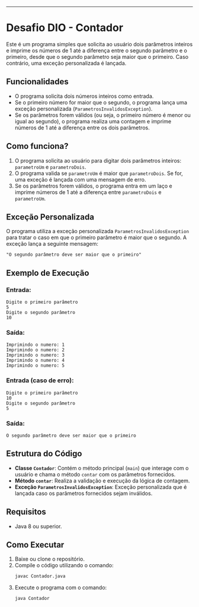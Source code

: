 
---

# Desafio DIO - Contador

Este é um programa simples que solicita ao usuário dois parâmetros inteiros e imprime os números de 1 até a diferença entre o segundo parâmetro e o primeiro, desde que o segundo parâmetro seja maior que o primeiro. Caso contrário, uma exceção personalizada é lançada.

## Funcionalidades

- O programa solicita dois números inteiros como entrada.
- Se o primeiro número for maior que o segundo, o programa lança uma exceção personalizada (`ParametrosInvalidosException`).
- Se os parâmetros forem válidos (ou seja, o primeiro número é menor ou igual ao segundo), o programa realiza uma contagem e imprime números de 1 até a diferença entre os dois parâmetros.

## Como funciona?

1. O programa solicita ao usuário para digitar dois parâmetros inteiros: `parametroUm` e `parametroDois`.
2. O programa valida se `parametroUm` é maior que `parametroDois`. Se for, uma exceção é lançada com uma mensagem de erro.
3. Se os parâmetros forem válidos, o programa entra em um laço e imprime números de 1 até a diferença entre `parametroDois` e `parametroUm`.

## Exceção Personalizada

O programa utiliza a exceção personalizada `ParametrosInvalidosException` para tratar o caso em que o primeiro parâmetro é maior que o segundo. A exceção lança a seguinte mensagem:

```
"O segundo parâmetro deve ser maior que o primeiro"
```

## Exemplo de Execução

### Entrada:

```
Digite o primeiro parâmetro
5
Digite o segundo parâmetro
10
```

### Saída:

```
Imprimindo o numero: 1
Imprimindo o numero: 2
Imprimindo o numero: 3
Imprimindo o numero: 4
Imprimindo o numero: 5
```

### Entrada (caso de erro):

```
Digite o primeiro parâmetro
10
Digite o segundo parâmetro
5
```

### Saída:

```
O segundo parâmetro deve ser maior que o primeiro
```

## Estrutura do Código

- **Classe `Contador`**: Contém o método principal (`main`) que interage com o usuário e chama o método `contar` com os parâmetros fornecidos.
- **Método `contar`**: Realiza a validação e execução da lógica de contagem.
- **Exceção `ParametrosInvalidosException`**: Exceção personalizada que é lançada caso os parâmetros fornecidos sejam inválidos.

## Requisitos

- Java 8 ou superior.

## Como Executar

1. Baixe ou clone o repositório.
2. Compile o código utilizando o comando:
   ```bash
   javac Contador.java
   ```
3. Execute o programa com o comando:
   ```bash
   java Contador
   ```
